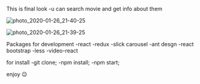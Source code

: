 This is final look 
 -u can search movie and get info about them
 
![photo_2020-01-26_21-40-25](https://user-images.githubusercontent.com/35704809/73138536-81290a80-4085-11ea-9f61-8e14a720a672.jpg)

![photo_2020-01-26_21-39-25](https://user-images.githubusercontent.com/35704809/73138565-c51c0f80-4085-11ea-9a4d-2284af24939f.jpg)

Packages for development
-react
-redux
-slick carousel
-ant desgn
-react bootstrap
-less
-video-react


for install 
-git clone;
-npm install;
-npm start;

enjoy :wink:
